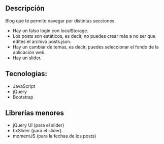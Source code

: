 ## Descripción
Blog que te permite navegar por distintas secciones. 
- Hay un falso login con localStorage.
- Los posts son estáticos, es decir, no puedes crear más a no ser que
  edites el archivo posts.json.
- Hay un cambiar de temas, es decir, puedes seleccionar el fondo de la aplicación web.
- Hay un slider.
## Tecnologías:
* JavaScript
* jQuery
* Bootstrap
## Librerías menores
* jQuery UI (para el slider)
* bxSlider (para el slider)
* momentJS (para la fechas de los posts)

